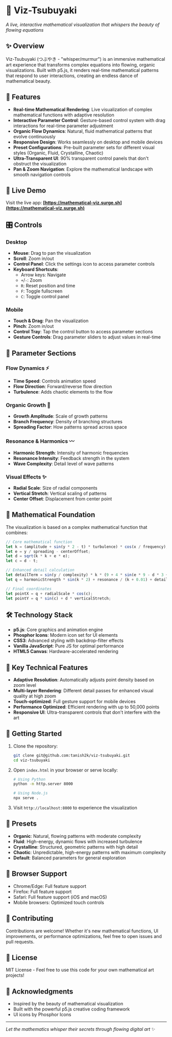 # 🌊 Viz-Tsubuyaki

*A live, interactive mathematical visualization that whispers the beauty of flowing equations*

## ✨ Overview

Viz-Tsubuyaki (つぶやき - "whisper/murmur") is an immersive mathematical art experience that transforms complex equations into flowing, organic visualizations. Built with p5.js, it renders real-time mathematical patterns that respond to user interactions, creating an endless dance of mathematical beauty.

## 🎨 Features

- **Real-time Mathematical Rendering**: Live visualization of complex mathematical functions with adaptive resolution
- **Interactive Parameter Control**: Gesture-based control system with drag interactions for real-time parameter adjustment
- **Organic Flow Dynamics**: Natural, fluid mathematical patterns that evolve continuously
- **Responsive Design**: Works seamlessly on desktop and mobile devices
- **Preset Configurations**: Pre-built parameter sets for different visual styles (Organic, Fluid, Crystalline, Chaotic)
- **Ultra-Transparent UI**: 90% transparent control panels that don't obstruct the visualization
- **Pan & Zoom Navigation**: Explore the mathematical landscape with smooth navigation controls

## 🚀 Live Demo

Visit the live app: **[https://mathematical-viz.surge.sh](https://mathematical-viz.surge.sh)**

## 🎛️ Controls

### Desktop
- **Mouse**: Drag to pan the visualization
- **Scroll**: Zoom in/out
- **Control Panel**: Click the settings icon to access parameter controls
- **Keyboard Shortcuts**:
  - Arrow keys: Navigate
  - `+`/`-`: Zoom
  - `R`: Reset position and time
  - `F`: Toggle fullscreen
  - `C`: Toggle control panel

### Mobile
- **Touch & Drag**: Pan the visualization
- **Pinch**: Zoom in/out
- **Control Tray**: Tap the control button to access parameter sections
- **Gesture Controls**: Drag parameter sliders to adjust values in real-time

## 🔧 Parameter Sections

### Flow Dynamics ⚡
- **Time Speed**: Controls animation speed
- **Flow Direction**: Forward/reverse flow direction
- **Turbulence**: Adds chaotic elements to the flow

### Organic Growth 🌱
- **Growth Amplitude**: Scale of growth patterns
- **Branch Frequency**: Density of branching structures
- **Spreading Factor**: How patterns spread across space

### Resonance & Harmonics 〰️
- **Harmonic Strength**: Intensity of harmonic frequencies
- **Resonance Intensity**: Feedback strength in the system
- **Wave Complexity**: Detail level of wave patterns

### Visual Effects ✨
- **Radial Scale**: Size of radial components
- **Vertical Stretch**: Vertical scaling of patterns
- **Center Offset**: Displacement from center point

## 🧮 Mathematical Foundation

The visualization is based on a complex mathematical function that combines:

```javascript
// Core mathematical function
let k = (amplitude + sin(y * 2 - t) * turbulence) * cos(x / frequency);
let e = y / spreading - centerOffset;
let d = sqrt(k * k + e * e);
let c = d - t;

// Enhanced detail calculation
let detailTerm = sin(y / complexity) * k * (9 + 4 * sin(e * 9 - d * 3 + t * 2));
let q = harmonicStrength * sin(k * 2) + resonance / (k + 0.01) + detailTerm;

// Final coordinates
let pointX = q + radialScale * cos(c);
let pointY = q * sin(c) + d * verticalStretch;
```

## 🛠️ Technology Stack

- **p5.js**: Core graphics and animation engine
- **Phosphor Icons**: Modern icon set for UI elements
- **CSS3**: Advanced styling with backdrop-filter effects
- **Vanilla JavaScript**: Pure JS for optimal performance
- **HTML5 Canvas**: Hardware-accelerated rendering

## 🎯 Key Technical Features

- **Adaptive Resolution**: Automatically adjusts point density based on zoom level
- **Multi-layer Rendering**: Different detail passes for enhanced visual quality at high zoom
- **Touch-optimized**: Full gesture support for mobile devices
- **Performance Optimized**: Efficient rendering with up to 50,000 points
- **Responsive UI**: Ultra-transparent controls that don't interfere with the art

## 🚀 Getting Started

1. Clone the repository:
   ```bash
   git clone git@github.com:tanish2k/viz-tsubuyaki.git
   cd viz-tsubuyaki
   ```

2. Open `index.html` in your browser or serve locally:
   ```bash
   # Using Python
   python -m http.server 8000
   
   # Using Node.js
   npx serve .
   ```

3. Visit `http://localhost:8000` to experience the visualization

## 🎨 Presets

- **Organic**: Natural, flowing patterns with moderate complexity
- **Fluid**: High-energy, dynamic flows with increased turbulence
- **Crystalline**: Structured, geometric patterns with high detail
- **Chaotic**: Unpredictable, high-energy patterns with maximum complexity
- **Default**: Balanced parameters for general exploration

## 📱 Browser Support

- Chrome/Edge: Full feature support
- Firefox: Full feature support
- Safari: Full feature support (iOS and macOS)
- Mobile browsers: Optimized touch controls

## 🤝 Contributing

Contributions are welcome! Whether it's new mathematical functions, UI improvements, or performance optimizations, feel free to open issues and pull requests.

## 📄 License

MIT License - Feel free to use this code for your own mathematical art projects!

## 🙏 Acknowledgments

- Inspired by the beauty of mathematical visualization
- Built with the powerful p5.js creative coding framework
- UI icons by Phosphor Icons

---

*Let the mathematics whisper their secrets through flowing digital art* ✨ 